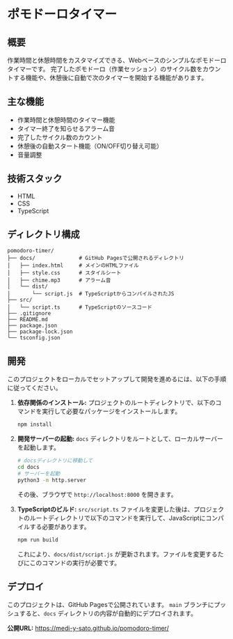 # ポモドーロタイマー

## 概要

作業時間と休憩時間をカスタマイズできる、Webベースのシンプルなポモドーロタイマーです。
完了したポモドーロ（作業セッション）のサイクル数をカウントする機能や、休憩後に自動で次のタイマーを開始する機能があります。

## 主な機能

- 作業時間と休憩時間のタイマー機能
- タイマー終了を知らせるアラーム音
- 完了したサイクル数のカウント
- 休憩後の自動スタート機能（ON/OFF切り替え可能）
- 音量調整

## 技術スタック

- HTML
- CSS
- TypeScript

## ディレクトリ構成

```
pomodoro-timer/
├── docs/              # GitHub Pagesで公開されるディレクトリ
│   ├── index.html     # メインのHTMLファイル
│   ├── style.css      # スタイルシート
│   ├── chime.mp3      # アラーム音
│   └── dist/
│       └── script.js  # TypeScriptからコンパイルされたJS
├── src/
│   └── script.ts      # TypeScriptのソースコード
├── .gitignore
├── README.md
├── package.json
├── package-lock.json
└── tsconfig.json
```

## 開発

このプロジェクトをローカルでセットアップして開発を進めるには、以下の手順に従ってください。

1. **依存関係のインストール:**
   プロジェクトのルートディレクトリで、以下のコマンドを実行して必要なパッケージをインストールします。
   ```bash
   npm install
   ```

2. **開発サーバーの起動:**
   `docs` ディレクトリをルートとして、ローカルサーバーを起動します。
   ```bash
   # docsディレクトリに移動して
   cd docs
   # サーバーを起動
   python3 -m http.server
   ```
   その後、ブラウザで `http://localhost:8000` を開きます。

3. **TypeScriptのビルド:**
   `src/script.ts` ファイルを変更した後は、プロジェクトのルートディレクトリで以下のコマンドを実行して、JavaScriptにコンパイルする必要があります。
   ```bash
   npm run build
   ```
   これにより、`docs/dist/script.js` が更新されます。ファイルを変更するたびにこのコマンドの実行が必要です。

## デプロイ

このプロジェクトは、GitHub Pagesで公開されています。
`main` ブランチにプッシュすると、`docs` ディレクトリの内容が自動的にデプロイされます。

**公開URL:** https://medi-y-sato.github.io/pomodoro-timer/